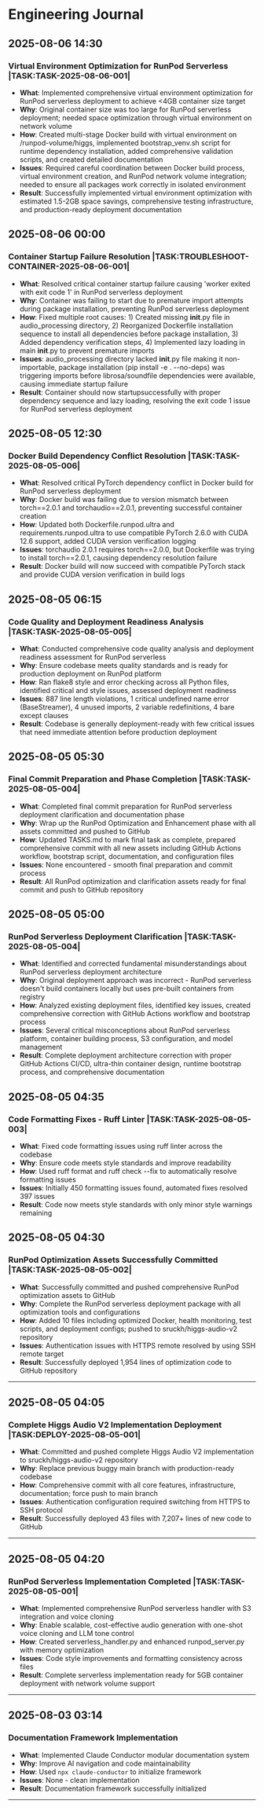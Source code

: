 # Engineering Journal

## 2025-08-06 14:30

### Virtual Environment Optimization for RunPod Serverless |TASK:TASK-2025-08-06-001|
- **What**: Implemented comprehensive virtual environment optimization for RunPod serverless deployment to achieve <4GB container size target
- **Why**: Original container size was too large for RunPod serverless deployment; needed space optimization through virtual environment on network volume
- **How**: Created multi-stage Docker build with virtual environment on /runpod-volume/higgs, implemented bootstrap_venv.sh script for runtime dependency installation, added comprehensive validation scripts, and created detailed documentation
- **Issues**: Required careful coordination between Docker build process, virtual environment creation, and RunPod network volume integration; needed to ensure all packages work correctly in isolated environment
- **Result**: Successfully implemented virtual environment optimization with estimated 1.5-2GB space savings, comprehensive testing infrastructure, and production-ready deployment documentation

## 2025-08-06 00:00

### Container Startup Failure Resolution |TASK:TROUBLESHOOT-CONTAINER-2025-08-06-001|
- **What**: Resolved critical container startup failure causing 'worker exited with exit code 1' in RunPod serverless deployment
- **Why**: Container was failing to start due to premature import attempts during package installation, preventing RunPod serverless deployment
- **How**: Fixed multiple root causes: 1) Created missing __init__.py file in audio_processing directory, 2) Reorganized Dockerfile installation sequence to install all dependencies before package installation, 3) Added dependency verification steps, 4) Implemented lazy loading in main __init__.py to prevent premature imports
- **Issues**: audio_processing directory lacked __init__.py file making it non-importable, package installation (pip install -e . --no-deps) was triggering imports before librosa/soundfile dependencies were available, causing immediate startup failure
- **Result**: Container should now startupsuccessfully with proper dependency sequence and lazy loading, resolving the exit code 1 issue for RunPod serverless deployment

## 2025-08-05 12:30

### Docker Build Dependency Conflict Resolution |TASK:TASK-2025-08-05-006|
- **What**: Resolved critical PyTorch dependency conflict in Docker build for RunPod serverless deployment
- **Why**: Docker build was failing due to version mismatch between torch==2.0.1 and torchaudio==2.0.1, preventing successful container creation
- **How**: Updated both Dockerfile.runpod.ultra and requirements.runpod.ultra to use compatible PyTorch 2.6.0 with CUDA 12.6 support, added CUDA version verification logging
- **Issues**: torchaudio 2.0.1 requires torch==2.0.0, but Dockerfile was trying to install torch==2.0.1, causing dependency resolution failure
- **Result**: Docker build will now succeed with compatible PyTorch stack and provide CUDA version verification in build logs

## 2025-08-05 06:15

### Code Quality and Deployment Readiness Analysis |TASK:TASK-2025-08-05-005|
- **What**: Conducted comprehensive code quality analysis and deployment readiness assessment for RunPod serverless
- **Why**: Ensure codebase meets quality standards and is ready for production deployment on RunPod platform
- **How**: Ran flake8 style and error checking across all Python files, identified critical and style issues, assessed deployment readiness
- **Issues**: 887 line length violations, 1 critical undefined name error (BaseStreamer), 4 unused imports, 2 variable redefinitions, 4 bare except clauses
- **Result**: Codebase is generally deployment-ready with few critical issues that need immediate attention before production deployment

## 2025-08-05 05:30

### Final Commit Preparation and Phase Completion |TASK:TASK-2025-08-05-004|
- **What**: Completed final commit preparation for RunPod serverless deployment clarification and documentation phase
- **Why**: Wrap up the RunPod Optimization and Enhancement phase with all assets committed and pushed to GitHub
- **How**: Updated TASKS.md to mark final task as complete, prepared comprehensive commit with all new assets including GitHub Actions workflow, bootstrap script, documentation, and configuration files
- **Issues**: None encountered - smooth final preparation and commit process
- **Result**: All RunPod optimization and clarification assets ready for final commit and push to GitHub repository

## 2025-08-05 05:00

### RunPod Serverless Deployment Clarification |TASK:TASK-2025-08-05-004|
- **What**: Identified and corrected fundamental misunderstandings about RunPod serverless deployment architecture
- **Why**: Original deployment approach was incorrect - RunPod serverless doesn't build containers locally but uses pre-built containers from registry
- **How**: Analyzed existing deployment files, identified key issues, created comprehensive correction with GitHub Actions workflow and bootstrap process
- **Issues**: Several critical misconceptions about RunPod serverless platform, container building process, S3 configuration, and model management
- **Result**: Complete deployment architecture correction with proper GitHub Actions CI/CD, ultra-thin container design, runtime bootstrap process, and comprehensive documentation

## 2025-08-05 04:35

### Code Formatting Fixes - Ruff Linter |TASK:TASK-2025-08-05-003|
- **What**: Fixed code formatting issues using ruff linter across the codebase
- **Why**: Ensure code meets style standards and improve readability
- **How**: Used ruff format and ruff check --fix to automatically resolve formatting issues
- **Issues**: Initially 450 formatting issues found, automated fixes resolved 397 issues
- **Result**: Code now meets style standards with only minor style warnings remaining

## 2025-08-05 04:30

### RunPod Optimization Assets Successfully Committed |TASK:TASK-2025-08-05-002|
- **What**: Successfully committed and pushed comprehensive RunPod optimization assets to GitHub
- **Why**: Complete the RunPod serverless deployment package with all optimization tools and configurations
- **How**: Added 10 files including optimized Docker, health monitoring, test scripts, and deployment configs; pushed to sruckh/higgs-audio-v2 repository
- **Issues**: Authentication issues with HTTPS remote resolved by using SSH remote target
- **Result**: Successfully deployed 1,954 lines of optimization code to GitHub repository

---

## 2025-08-05 04:05

### Complete Higgs Audio V2 Implementation Deployment |TASK:DEPLOY-2025-08-05-001|
- **What**: Committed and pushed complete Higgs Audio V2 implementation to sruckh/higgs-audio-v2 repository
- **Why**: Replace previous buggy main branch with production-ready codebase
- **How**: Comprehensive commit with all core features, infrastructure, documentation; force push to main branch
- **Issues**: Authentication configuration required switching from HTTPS to SSH protocol
- **Result**: Successfully deployed 43 files with 7,207+ lines of new code to GitHub

---

## 2025-08-05 04:20

### RunPod Serverless Implementation Completed |TASK:TASK-2025-08-05-001|
- **What**: Implemented comprehensive RunPod serverless handler with S3 integration and voice cloning
- **Why**: Enable scalable, cost-effective audio generation with one-shot voice cloning and LLM tone control
- **How**: Created serverless_handler.py and enhanced runpod_server.py with memory optimization
- **Issues**: Code style improvements and formatting consistency across files
- **Result**: Complete serverless implementation ready for 5GB container deployment with network volume support

---

## 2025-08-03 03:14

### Documentation Framework Implementation
- **What**: Implemented Claude Conductor modular documentation system
- **Why**: Improve AI navigation and code maintainability
- **How**: Used `npx claude-conductor` to initialize framework
- **Issues**: None - clean implementation
- **Result**: Documentation framework successfully initialized

---


